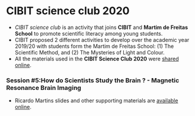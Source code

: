 # CIBIT science club 2020
* *CIBIT science club* is an activity that joins **CIBIT** and **Martim de Freitas School** to promote scientific literacy among young students.
* CIBIT proposed 2 different activities to develop over the academic year 2019/20 with students form the Martim de Freitas School: (1) The Scientific Method, and (2) The Mysteries of Light and Colour.
* All the materials used in the **CIBIT Science Club 2020** were [shared online](https://github.com/CIBIT-ICNAS/clube-ciencia-viva). 

### Session #5:How do Scientists Study the Brain ? - Magnetic Resonance Brain Imaging
* Ricardo Martins slides and other supporting materials are [available online](https://github.com/CIBIT-ICNAS/clube-ciencia-viva).

